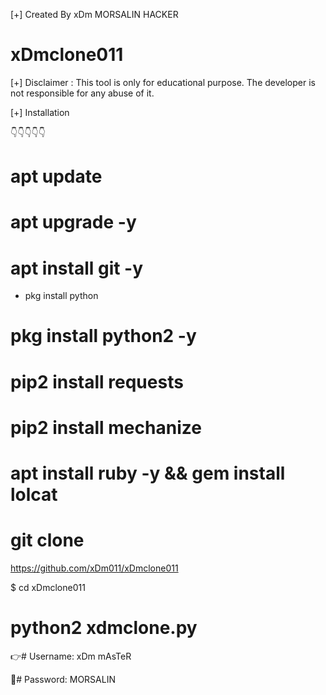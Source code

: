 [+] Created By xDm MORSALIN HACKER
   
 # xDmclone011


[+] Disclaimer :
This tool is only for educational purpose. The developer is not responsible for any abuse of it.

[+] Installation

👇👇👇👇👇

# apt update
 
# apt upgrade -y

# apt install git -y

* pkg install python

# pkg install python2 -y

# pip2 install requests

# pip2 install mechanize

# apt install ruby -y && gem install lolcat

# git clone 
https://github.com/xDm011/xDmclone011

$ cd xDmclone011

# python2 xdmclone.py


👉# Username: xDm mAsTeR

🔐# Password: MORSALIN
